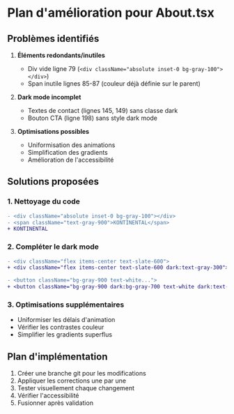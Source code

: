 # Plan d'amélioration pour About.tsx

## Problèmes identifiés
1. **Éléments redondants/inutiles**
   - Div vide ligne 79 (`<div className="absolute inset-0 bg-gray-100"></div>`)
   - Span inutile lignes 85-87 (couleur déjà définie sur le parent)

2. **Dark mode incomplet**
   - Textes de contact (lignes 145, 149) sans classe dark
   - Bouton CTA (ligne 198) sans style dark mode

3. **Optimisations possibles**
   - Uniformisation des animations
   - Simplification des gradients
   - Amélioration de l'accessibilité

## Solutions proposées

### 1. Nettoyage du code
```diff
- <div className="absolute inset-0 bg-gray-100"></div>
- <span className="text-gray-900">KONTINENTAL</span>
+ KONTINENTAL
```

### 2. Compléter le dark mode
```diff
- <div className="flex items-center text-slate-600">
+ <div className="flex items-center text-slate-600 dark:text-gray-300">
```

```diff
- <button className="bg-gray-900 text-white...">
+ <button className="bg-gray-900 dark:bg-gray-700 text-white dark:text-gray-100...">
```

### 3. Optimisations supplémentaires
- Uniformiser les délais d'animation
- Vérifier les contrastes couleur
- Simplifier les gradients superflus

## Plan d'implémentation
1. Créer une branche git pour les modifications
2. Appliquer les corrections une par une
3. Tester visuellement chaque changement
4. Vérifier l'accessibilité
5. Fusionner après validation